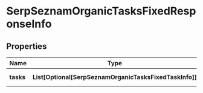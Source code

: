 # SerpSeznamOrganicTasksFixedResponseInfo


## Properties

| Name | Type | Description | Notes |
|------------ | ------------- | ------------- | -------------|
**tasks** | **List[Optional[SerpSeznamOrganicTasksFixedTaskInfo]]** | array of tasks |[optional]|